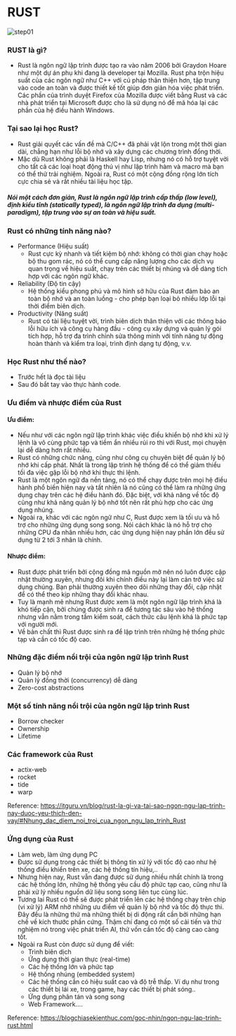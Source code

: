 # RUST
![step01](https://user-images.githubusercontent.com/94232298/149668176-dee5bdf8-0e28-4a70-9053-3d521d605d1b.png)
### RUST là gì? 
- Rust là ngôn ngữ lập trình được tạo ra vào năm 2006 bởi Graydon Hoare như một dự án phụ khi đang là developer tại Mozilla.  Rust pha trộn hiệu suất của các ngôn ngữ như C++ với cú pháp thân thiện hơn, tập trung vào code an toàn và được thiết kế tốt giúp đơn giản hóa việc phát triển. Các phần của trình duyệt Firefox của Mozilla được viết bằng Rust và các nhà phát triển tại Microsoft được cho là sử dụng nó để mã hóa lại các phần của hệ điều hành Windows.

### Tại sao lại học Rust?
- Rust giải quyết các vấn đề mà C/C++ đã phải vật lộn trong một thời gian dài, chẳng hạn như lỗi bộ nhớ và xây dựng các chương trình đồng thời.
- Mặc dù Rust không phải là Haskell hay Lisp, nhưng nó có hỗ trợ tuyệt vời cho tất cả các loại hoạt động thú vị như lập trình hàm và macro mà bạn có thể thử trải nghiệm.
Ngoài ra, Rust có một cộng đồng rộng lớn tích cực chia sẻ và rất nhiều tài liệu học tập.
##### Nói một cách đơn giản, Rust là ngôn ngữ lập trình cấp thấp (low level), định kiểu tĩnh (statically typed), là ngôn ngữ lập trình đa dụng (multi-paradigm), tập trung vào sự an toàn và hiệu suất.

### Rust có những tính năng nào?
- Performance (Hiệu suất)
  + Rust cực kỳ nhanh và tiết kiệm bộ nhớ: không có thời gian chạy hoặc bộ thu gom rác, nó có thể cung cấp năng lượng cho các dịch vụ quan trọng về hiệu suất, chạy trên các thiết bị nhúng và dễ dàng tích hợp với các ngôn ngữ khác.
- Reliability (Độ tin cậy)
  + Hệ thống kiểu phong phú và mô hình sở hữu của Rust đảm bảo an toàn bộ nhớ và an toàn luồng - cho phép bạn loại bỏ nhiều lớp lỗi tại thời điểm biên dịch.
- Productivity (Năng suất)
  + Rust có tài liệu tuyệt vời, trình biên dịch thân thiện với các thông báo lỗi hữu ích và công cụ hàng đầu - công cụ xây dựng và quản lý gói tích hợp, hỗ trợ đa trình chỉnh sửa thông minh với tính năng tự động hoàn thành và kiểm tra loại, trình định dạng tự động, v.v.

### Học Rust như thế nào?
- Trước hết là đọc tài liệu
- Sau đó bắt tay vào thực hành code. 

### Ưu điểm và nhược điểm của Rust
#### Ưu điểm: 
- Nếu như với các ngôn ngữ lập trình khác việc điều khiển bộ nhớ khi xử lý lệnh là vô cùng phức tạp và tiềm ẩn nhiều rủi ro thì với Rust, mọi chuyện lại dễ dàng hơn rất nhiều.
- Rust có những chức năng, cũng như công cụ chuyên biệt để quản lý bộ nhớ khi cấp phát. Nhất là trong lập trình hệ thống để có thể giảm thiểu tối đa việc gặp lỗi bộ nhớ khi thực thi lệnh.
- Rust là một ngôn ngữ đa nền tảng, nó có thể chạy được trên mọi hệ điều hành phổ biến hiện nay và tất nhiên là nó cũng có thể làm ra những ứng dụng chạy trên các hệ điều hành đó. Đặc biệt, với khả năng về tốc độ cũng như khả năng quản lý bộ nhớ tốt nên rất phù hợp cho các ứng dụng nhúng.
- Ngoài ra, khác với các ngôn ngữ như C, Rust được xem là tối ưu và hỗ trợ cho những ứng dụng song song. Nói cách khác là nó hỗ trợ cho những CPU đa nhân nhiều hơn, các ứng dụng hiện nay phần lớn đều sử dụng từ 2 tới 3 nhân là chính.
#### Nhược điểm:
- Rust được phát triển bởi cộng đồng mã nguồn mở nên nó luôn được cập nhật thường xuyên, nhưng đôi khi chính điều này lại làm cản trở việc sử dụng chúng. Bạn phải thường xuyên theo dõi những thay đổi, cập nhật để có thể theo kịp những thay đổi khác nhau.
- Tuy là mạnh mẽ nhưng Rust được xem là một ngôn ngữ lập trình khá là khó tiếp cận, bởi chúng được sinh ra để tương tác sâu vào hệ thống nhưng vẫn nằm trong tầm kiểm soát, cách thức câu lệnh khá là phức tạp với người mới.
- Về bản chất thì Rust được sinh ra để lập trình trên những hệ thống phức tạp và cần có tốc độ cao.

### Những đặc điểm nổi trội của ngôn ngữ lập trình Rust
- Quản lý bộ nhớ
- Quản lý đồng thời (concurrency) dễ dàng
- Zero-cost abstractions

### Một số tính năng nổi trội của ngôn ngữ lập trình Rust
- Borrow checker
- Ownership
- Lifetime

### Các framework của Rust
- actix-web
- rocket
- tide
- warp

Reference: https://itguru.vn/blog/rust-la-gi-va-tai-sao-ngon-ngu-lap-trinh-nay-duoc-yeu-thich-den-vay/#Nhung_dac_diem_noi_troi_cua_ngon_ngu_lap_trinh_Rust

### Ứng dụng của Rust
- Làm web, làm ứng dụng PC
- Được sử dụng trong các thiết bị thông tin xử lý với tốc độ cao như hệ thống điều khiển trên xe, các hệ thống tín hiệu,..
- Nhưng hiện nay, Rust vẫn đang được sử dụng nhiều nhất chính là trong các hệ thống lớn, những hệ thống yêu cầu độ phức tạp cao, cũng như là phải xử lý nhiều nguồn dữ liệu song song liên tục cùng lúc.
- Tương lai Rust có thể sẽ được phát triển lên các hệ thống chạy trên chip (vi xử lý) ARM nhờ những ưu điểm về quản lý bộ nhớ và tốc độ thực thi. Đây đều là những thứ mà những thiết bị di động rất cần bởi những hạn chế về kích thước phần cứng. Thậm chí đang có một số cải tiến và thử nghiệm nó trong việc phát triển AI, thứ vốn cần tốc độ càng cao càng tốt.
- Ngoài ra Rust còn được sử dụng để viết:
  + Trình biên dịch
  + Ứng dụng thời gian thực (real-time)
  + Các hệ thống lớn và phức tạp
  + Hệ thống nhúng (embedded system) 
  + Các hệ thống cần có hiệu suất cao và độ trễ thấp. Ví dụ như trong các thiết bị lái xe, trong game, hay các thiết bị phát sóng..
  + Ứng dụng phân tán và song song
  + Web Framework….
  
Reference: https://blogchiasekienthuc.com/goc-nhin/ngon-ngu-lap-trinh-rust.html

  
